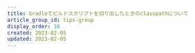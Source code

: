```yaml
---
title: Gradleでビルドスクリプトを切り出したときのclasspathについて
article_group_id: tips-group
display_order: 10
created: 2023-02-05
updated: 2023-02-05
---
```

